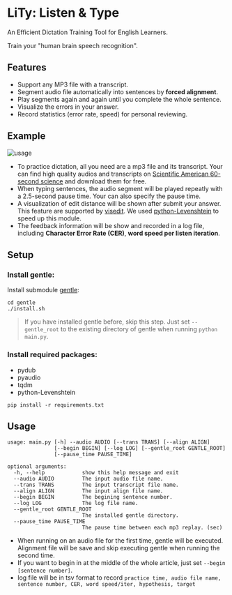 # LiTy: Listen &amp; Type

An Efficient Dictation Training Tool for English Learners.

Train your "human brain speech recognition".

## Features
- Support any MP3 file with a transcript.
- Segment audio file automatically into sentences by **forced alignment**.
- Play segments again and again until you complete the whole sentence.
- Visualize the errors in your answer.
- Record statistics (error rate, speed) for personal reviewing.

## Example

![usage](https://i.imgur.com/nkijuMB.gif)

- To practice dictation, all you need are a mp3 file and its transcript. Your can find high quality audios and transcripts on [Scientific American 60-second science](https://www.scientificamerican.com/podcasts/) and download them for free.
- When typing sentences, the audio segment will be played repeatly with a 2.5-second pause time. Your can also specify the pause time.
- A visualization of edit distance will be shown after submit your answer. This feature are supported by [visedit](https://github.com/ukiuki-satoshi/visedit/). We used [python-Levenshtein](https://github.com/ztane/python-Levenshtein/) to speed up this module.
- The feedback information will be show and recorded in a log file, including **Character Error Rate (CER)**, **word speed per listen iteration**.

## Setup

### Install gentle:

Install submodule [gentle](https://github.com/lowerquality/gentle):

```
cd gentle
./install.sh
```

> If you have installed gentle before, skip this step. Just set `--gentle_root` to the existing directory of gentle when running `python main.py`.

### Install required packages:

- pydub
- pyaudio
- tqdm
- python-Levenshtein

```
pip install -r requirements.txt
```

## Usage

```
usage: main.py [-h] --audio AUDIO [--trans TRANS] [--align ALIGN]
               [--begin BEGIN] [--log LOG] [--gentle_root GENTLE_ROOT]
               [--pause_time PAUSE_TIME]

optional arguments:
  -h, --help            show this help message and exit
  --audio AUDIO         The input audio file name.
  --trans TRANS         The input transcript file name.
  --align ALIGN         The input align file name.
  --begin BEGIN         The begining sentence number.
  --log LOG             The log file name.
  --gentle_root GENTLE_ROOT
                        The installed gentle directory.
  --pause_time PAUSE_TIME
                        The pause time between each mp3 replay. (sec)
```
- When running on an audio file for the first time, gentle will be executed. Alignment file will be save and skip executing gentle when running the second time.
- If you want to begin in at the middle of the whole article, just set `--begin [sentence number]`.
- log file will be in tsv format to record `practice time, audio file name, sentence number, CER, word speed/iter, hypothesis, target`
